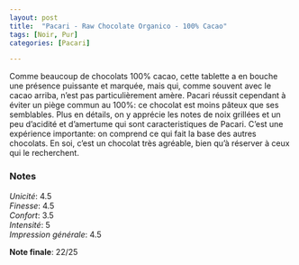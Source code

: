 ```yaml
---
layout: post
title:  "Pacari - Raw Chocolate Organico - 100% Cacao"
tags: [Noir, Pur] 
categories: [Pacari]

---
```


Comme beaucoup de chocolats 100% cacao, cette tablette a en bouche une présence puissante et marquée, mais qui, comme souvent avec le cacao arriba, n’est pas particulièrement amère. Pacari réussit cependant à éviter un piège commun au 100%: ce chocolat est moins pâteux que ses semblables.
Plus en détails, on y apprécie les notes de noix grillées et un peu d’acidité et d’amertume qui sont caracteristiques de Pacari. C’est une expérience importante: on comprend ce qui fait la base des autres chocolats.
En soi, c’est un chocolat très agréable, bien qu’à réserver à ceux qui le recherchent.

### Notes

_Unicité_: 4.5  
_Finesse_: 4.5  
_Confort_: 3.5  
_Intensité_: 5  
_Impression générale_: 4.5

**Note finale**: 22/25